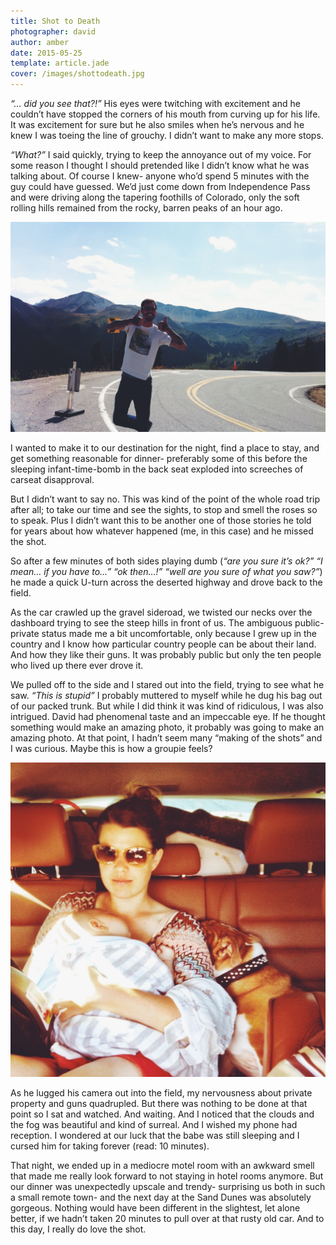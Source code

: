 ```yaml
---
title: Shot to Death
photographer: david
author: amber
date: 2015-05-25
template: article.jade
cover: /images/shottodeath.jpg
---
```


*“… did you see that?!”*  His eyes were twitching with excitement and he couldn’t have stopped the corners of his mouth from curving up for his life.  It was excitement for sure but he also smiles when he’s nervous and he knew I was toeing the line of grouchy.  I didn’t want to make any more stops.

<span class="more">

*“What?”* I said quickly, trying to keep the annoyance out of my voice.  For some reason I thought I should pretended like I didn’t know what he was talking about.  Of course I knew- anyone who’d spend 5 minutes with the guy could have guessed.  We’d just come down from Independence Pass and were driving along the tapering foothills of Colorado, only the soft rolling hills remained from the rocky, barren peaks of an hour ago.

![Independence Pass, Colorado][pass]

I wanted to make it to our destination for the night, find a place to stay, and get something reasonable for dinner- preferably some of this before the sleeping infant-time-bomb in the back seat exploded into screeches of carseat disapproval.  

But I didn’t want to say no.  This was kind of the point of the whole road trip after all; to take our time and see the sights, to stop and smell the roses so to speak.  Plus I didn’t want this to be another one of those stories he told for years about how whatever happened (me, in this case) and he missed the shot.

So after a few minutes of both sides playing dumb (*“are you sure it’s ok?”  “I mean… if you have to…”  “ok then…!” “well are you sure of what you saw?”*) he made a quick U-turn across the deserted highway and drove back to the field.

As the car crawled up the gravel sideroad, we twisted our necks over the dashboard trying to see the steep hills in front of us.  The ambiguous public-private status made me a bit uncomfortable, only because I grew up in the country and I know how particular country people can be about their land.  And how they like their guns.  It was probably public but only the ten people who lived up there ever drove it.  

We pulled off to the side and I stared out into the field, trying to see what he saw.  *“This is stupid”* I probably muttered to myself while he dug his bag out of our packed trunk.  But while I did think it was kind of ridiculous, I was also intrigued.  David had phenomenal taste and an impeccable eye.  If he thought something would make an amazing photo, it probably was going to make an amazing photo.  At that point, I hadn’t seem many “making of the shots” and I was curious.  Maybe this is how a groupie feels?

![Break on the Road][break]

As he lugged his camera out into the field, my nervousness about private property and guns quadrupled.  But there was nothing to be done at that point so I sat and watched.  And waiting.  And I noticed that the clouds and the fog was beautiful and kind of surreal.  And I wished my phone had reception.  I wondered at our luck that the babe was still sleeping and I cursed him for taking forever (read: 10 minutes).

That night, we ended up in a mediocre motel room with an awkward smell that made me really look forward to not staying in hotel rooms anymore.  But our dinner was unexpectedly upscale and trendy- surprising us both in such a small remote town- and the next day at the Sand Dunes was absolutely gorgeous.  Nothing would have been different in the slightest, let alone better, if we hadn’t taken 20 minutes to pull over at that rusty old car.  And to this day, I really do love the shot.


[break]: images/break.jpg
[pass]: images/pass.jpg

